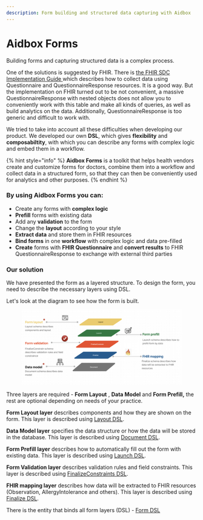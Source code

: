 ```yaml
---
description: Form building and structured data capturing with Aidbox
---
```


# Aidbox Forms

Building forms and capturing structured data is a complex process.&#x20;

One of the solutions is suggested by FHIR. There is [the FHIR SDC Implementation Guide ](https://build.fhir.org/ig/HL7/sdc/index.html)which describes how to collect data using Questionnaire and QuestionnaireResponse resources. It is a good way. But the implementation on FHIR turned out to be not convenient, a massive QuestionnaireResponse with nested objects does not allow you to conveniently work with this table and make all kinds of queries, as well as build analytics on the data. Additionally, QuestionnaireResponse is too generic and difficult to work with.

We tried to take into account all these difficulties when developing our product. We developed our own **DSL**, which gives **flexibility** and **composabiltity**, with which you can describe any forms with complex logic and embed them in a workflow.

{% hint style="info" %}
&#x20;**Aidbox Forms** is a toolkit that helps health vendors create and customize forms for doctors, combine them into a workflow and collect data in a structured form, so that they can then be conveniently used for analytics and other purposes.
{% endhint %}

### By using Aidbox Forms you can:

* Create any forms with **complex logic**
* **Prefill** forms with existing data&#x20;
* Add any **validation** to the form&#x20;
* Change the **layout** according to your style&#x20;
* **Extract data** and store them in FHIR resources&#x20;
* **Bind forms** in one **workflow** with complex logic and data pre-filled
* **Create** forms with **FHIR Questionnaire** and **convert results** to FHIR QuestionnaireResponse to exchange with external third parties



### Our solution

We have presented the form as a layered structure. To design the form, you need to describe the necessary layers using DSL.

Let's look at the diagram to see how the form is built.

<figure><img src="../.gitbook/assets/Screenshot 2022-08-23 at 17.24.50.png" alt=""><figcaption></figcaption></figure>

Three layers are required - **Form Layout** , **Data Model** and **Form Prefill,** the rest are optional depending on needs of your practice.&#x20;

**Form Layout layer** describes components and how they are shown on the form. This layer is described using [Layout DSL](../reference/aidbox-forms/layout-dsl.md).

**Data Model layer** specifies the data structure or how the data will be stored in the database. This layer is described using [Document DSL](../reference/aidbox-forms/document-dsl.md).

**Form Prefill layer** describes how to automatically fill out the form with existing data. This layer is described using [Launch DSL](../reference/aidbox-forms/launch-dsl.md).

**Form Validation layer** describes validation rules and field constraints. This layer is described using [FinalizeConstraints DSL](../reference/aidbox-forms/finalizeconstraints-dsl.md).

**FHIR mapping layer** describes how data will be extracted to FHIR resources (Observation, AllergyIntolerance and others). This layer is described using [Finalize DSL](../reference/aidbox-forms/finalize-dsl.md).

There is the entity that binds all form layers (DSL) - [Form DSL](../reference/aidbox-forms/form-dsl.md)

